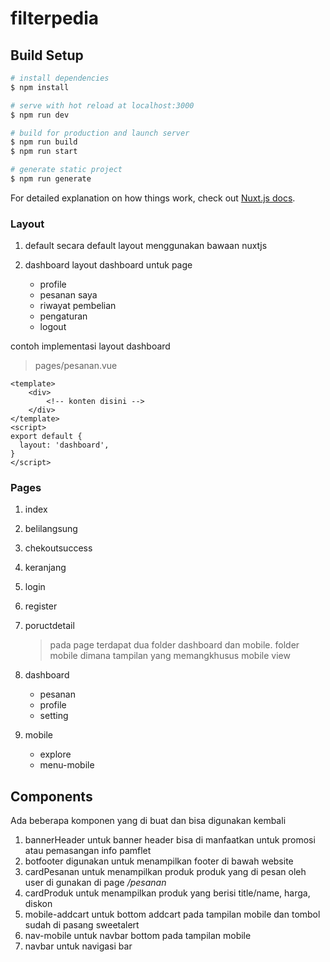 # filterpedia

## Build Setup

```bash
# install dependencies
$ npm install

# serve with hot reload at localhost:3000
$ npm run dev

# build for production and launch server
$ npm run build
$ npm run start

# generate static project
$ npm run generate
```

For detailed explanation on how things work, check out [Nuxt.js docs](https://nuxtjs.org).

### Layout

1. default
   secara default layout menggunakan bawaan nuxtjs

2. dashboard
   layout dashboard untuk page
   - profile
   - pesanan saya
   - riwayat pembelian
   - pengaturan
   - logout

contoh implementasi layout dashboard

> pages/pesanan.vue

```
<template>
    <div>
        <!-- konten disini -->
    </div>
</template>
<script>
export default {
  layout: 'dashboard',
}
</script>
```

### Pages

1. index
2. belilangsung
3. chekoutsuccess
4. keranjang
5. login
6. register
7. poructdetail

   > pada page terdapat dua folder dashboard dan mobile. folder mobile dimana tampilan yang memangkhusus mobile view

8. dashboard
   - pesanan
   - profile
   - setting
9. mobile
   - explore
   - menu-mobile

## Components

Ada beberapa komponen yang di buat dan bisa digunakan kembali

1. bannerHeader untuk banner header bisa di manfaatkan untuk promosi atau pemasangan info pamflet
2. botfooter digunakan untuk menampilkan footer di bawah website
3. cardPesanan untuk menampilkan produk produk yang di pesan oleh user di gunakan di page _/pesanan_
4. cardProduk untuk menampilkan produk yang berisi title/name, harga, diskon
5. mobile-addcart untuk bottom addcart pada tampilan mobile dan tombol sudah di pasang sweetalert
6. nav-mobile untuk navbar bottom pada tampilan mobile
7. navbar untuk navigasi bar
